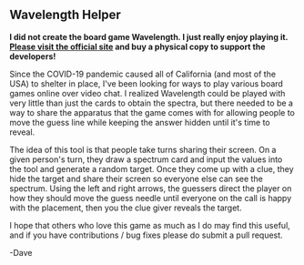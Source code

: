 ## Wavelength Helper

**I did not create the board game Wavelength. I just really enjoy playing it. [Please visit the official site](https://www.wavelength.zone/) and buy a physical copy to support the developers!**

Since the COVID-19 pandemic caused all of California (and most of the USA) to shelter in place, I've been looking for ways to play various board games online over video chat. I realized Wavelength could be played with very little than just the cards to obtain the spectra, but there needed to be a way to share the apparatus that the game comes with for allowing people to move the guess line while keeping the answer hidden until it's time to reveal.

The idea of this tool is that people take turns sharing their screen. On a given person's turn, they draw a spectrum card and input the values into the tool and generate a random target. Once they come up with a clue, they hide the target and share their screen so everyone else can see the spectrum. Using the left and right arrows, the guessers direct the player on how they should move the guess needle until everyone on the call is happy with the placement, then you the clue giver reveals the target.

I hope that others who love this game as much as I do may find this useful, and if you have contributions / bug fixes please do submit a pull request.

-Dave
